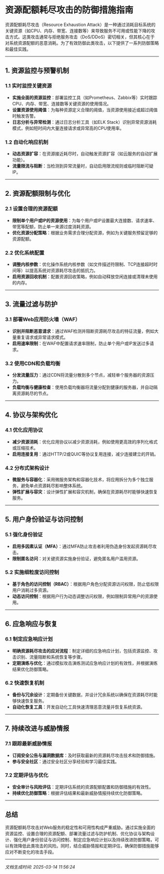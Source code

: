 # 资源配额耗尽攻击的防御措施指南

资源配额耗尽攻击（Resource Exhaustion Attack）是一种通过消耗目标系统的关键资源（如CPU、内存、带宽、连接数等）来导致服务不可用或性能下降的攻击方式。这类攻击通常与拒绝服务攻击（DoS/DDoS）密切相关，但其核心在于对系统资源配额的恶意消耗。为了有效防御此类攻击，以下提供了一系列防御策略和最佳实践。

---

## 1. 资源监控与预警机制

### 1.1 实时监控关键资源
- **实施全面的资源监控**：部署监控工具（如Prometheus、Zabbix等）实时跟踪CPU、内存、带宽、连接数等关键资源的使用情况。
- **设置资源使用阈值**：为每种资源定义合理的阈值，当资源使用接近或超过阈值时触发告警。
- **日志分析与异常检测**：通过日志分析工具（如ELK Stack）识别异常资源消耗模式，例如短时间内大量连接请求或异常高的CPU使用率。

### 1.2 自动化响应机制
- **动态资源扩容**：在资源接近耗尽时，自动触发资源扩容（如云服务的自动扩展功能）。
- **流量限流与阻断**：当检测到异常流量时，自动启用限流规则或临时阻断可疑IP。

---

## 2. 资源配额限制与优化

### 2.1 设置合理的资源配额
- **限制单个用户或IP的资源使用**：为每个用户或IP设置最大连接数、请求速率、带宽等配额，防止单一来源过度消耗资源。
- **优化资源分配策略**：根据业务需求合理分配资源，例如为关键服务预留足够的资源配额。

### 2.2 优化系统配置
- **调整内核参数**：优化操作系统内核参数（如文件描述符限制、TCP连接超时时间等）以提高系统对资源耗尽攻击的抵抗力。
- **启用资源回收机制**：配置资源回收策略，例如自动释放空闲连接或清理未使用的内存。

---

## 3. 流量过滤与防护

### 3.1 部署Web应用防火墙（WAF）
- **识别并阻断恶意请求**：通过WAF检测并阻断资源耗尽攻击的特征流量，例如大量重复请求或异常请求模式。
- **启用速率限制**：在WAF中配置请求速率限制，防止单个用户或IP发送过多请求。

### 3.2 使用CDN和负载均衡
- **分发流量压力**：通过CDN将流量分散到多个节点，减轻单个服务器的资源压力。
- **负载均衡与健康检查**：使用负载均衡器将流量分配到健康的服务器，并自动隔离资源耗尽的节点。

---

## 4. 协议与架构优化

### 4.1 优化应用协议
- **减少资源消耗**：优化应用协议以减少资源消耗，例如使用更高效的序列化格式或压缩技术。
- **启用连接复用**：通过HTTP/2或QUIC等协议复用连接，减少连接建立的开销。

### 4.2 分布式架构设计
- **微服务与容器化**：采用微服务架构和容器化技术，将应用拆分为多个独立服务，避免单点资源耗尽影响整体系统。
- **弹性扩展与容灾**：设计弹性扩展和容灾机制，确保在资源耗尽时能够快速恢复服务。

---

## 5. 用户身份验证与访问控制

### 5.1 强化身份验证
- **启用多因素认证（MFA）**：通过MFA防止攻击者利用伪造身份发起资源耗尽攻击。
- **限制匿名访问**：对关键资源实施身份验证，避免匿名用户滥用资源。

### 5.2 实施细粒度访问控制
- **基于角色的访问控制（RBAC）**：根据用户角色分配资源访问权限，防止低权限用户消耗过多资源。
- **动态访问控制**：根据用户行为动态调整访问权限，例如限制异常用户的资源使用。

---

## 6. 应急响应与恢复

### 6.1 制定应急响应计划
- **明确资源耗尽攻击的应对流程**：制定详细的应急响应计划，包括资源监控、攻击识别、流量阻断和系统恢复等步骤。
- **定期演练与优化**：通过模拟攻击演练测试应急响应计划的有效性，并根据演练结果优化防御策略。

### 6.2 快速恢复机制
- **备份与冗余设计**：定期备份关键数据，并设计冗余系统以确保在资源耗尽时能够快速恢复服务。
- **自动化恢复工具**：开发自动化工具快速清理恶意流量并恢复系统资源。

---

## 7. 持续改进与威胁情报

### 7.1 跟踪最新威胁情报
- **订阅安全公告与漏洞数据库**：及时获取最新的资源耗尽攻击技术和防御措施。
- **参与安全社区**：通过安全社区分享经验和学习最佳实践。

### 7.2 定期评估与优化
- **安全审计与风险评估**：定期评估系统的资源配额配置和防御措施的有效性。
- **持续优化防御策略**：根据评估结果和最新威胁情报持续优化防御策略。

---

## 总结

资源配额耗尽攻击对Web服务的稳定性和可用性构成严重威胁。通过实施全面的资源监控、设置合理的资源配额、部署流量过滤与防护机制、优化协议与架构设计、强化用户身份验证与访问控制、制定应急响应计划以及持续改进防御策略，可以有效降低此类攻击的风险。同时，结合威胁情报和定期评估，确保防御措施能够应对不断变化的攻击手段。

---

*文档生成时间: 2025-03-14 11:56:24*
